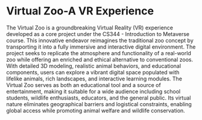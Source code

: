 # Virtual Zoo-A VR Experience
The Virtual Zoo is a groundbreaking Virtual Reality (VR)
experience developed as a core project under the CS344 -
Introduction to Metaverse course. This innovative endeavor
reimagines the traditional zoo concept by transporting it into
a fully immersive and interactive digital environment.
The project seeks to replicate the atmosphere and functionality of a real-world zoo while offering an enriched and ethical
alternative to conventional zoos. With detailed 3D modeling,
realistic animal behaviors, and educational components, users
can explore a vibrant digital space populated with lifelike
animals, rich landscapes, and interactive learning modules.
The Virtual Zoo serves as both an educational tool and a
source of entertainment, making it suitable for a wide audience
including school students, wildlife enthusiasts, educators, and
the general public. Its virtual nature eliminates geographical
barriers and logistical constraints, enabling global access while
promoting animal welfare and wildlife conservation.
